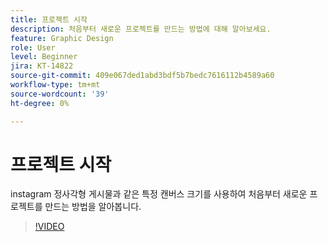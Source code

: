 ```yaml
---
title: 프로젝트 시작
description: 처음부터 새로운 프로젝트를 만드는 방법에 대해 알아보세요.
feature: Graphic Design
role: User
level: Beginner
jira: KT-14822
source-git-commit: 409e067ded1abd3bdf5b7bedc7616112b4589a60
workflow-type: tm+mt
source-wordcount: '39'
ht-degree: 0%

---
```


# 프로젝트 시작

instagram 정사각형 게시물과 같은 특정 캔버스 크기를 사용하여 처음부터 새로운 프로젝트를 만드는 방법을 알아봅니다.

>[!VIDEO](https://video.tv.adobe.com/v/3426931?quality=12&learn=on&hidetitle=true)
